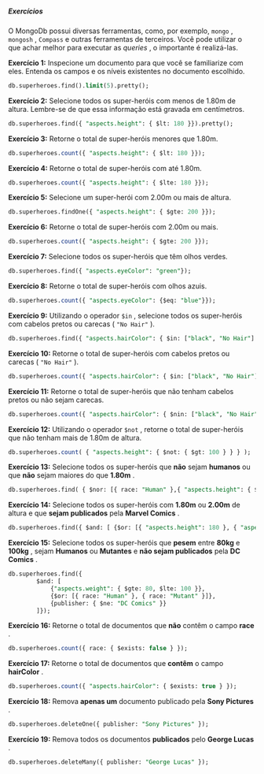 ##### Exercícios

O MongoDb possui diversas ferramentas, como, por exemplo, `mongo` , `mongosh` , `Compass` e outras ferramentas de terceiros. Você pode utilizar o que achar melhor para executar as *queries* , o importante é realizá-las.

**Exercício 1:** Inspecione um documento para que você se familiarize com eles. Entenda os campos e os níveis existentes no documento escolhido.

```sql
db.superheroes.find().limit(5).pretty();
```



**Exercício 2:** Selecione todos os super-heróis com menos de 1.80m de altura. Lembre-se de que essa informação está gravada em centímetros.

```sql
db.superheroes.find({ "aspects.height": { $lt: 180 }}).pretty();
```



**Exercício 3:** Retorne o total de super-heróis menores que 1.80m.

```sql
db.superheroes.count({ "aspects.height": { $lt: 180 }});
```



**Exercício 4:** Retorne o total de super-heróis com até 1.80m.

```sql
db.superheroes.count({ "aspects.height": { $lte: 180 }});
```



**Exercício 5:** Selecione um super-herói com 2.00m ou mais de altura.

```sql
db.superheroes.findOne({ "aspects.height": { $gte: 200 }});
```



**Exercício 6:** Retorne o total de super-heróis com 2.00m ou mais.

```sql
db.superheroes.count({ "aspects.height": { $gte: 200 }});
```



**Exercício 7:** Selecione todos os super-heróis que têm olhos verdes.

```sql
db.superheroes.find({ "aspects.eyeColor": "green"});
```



**Exercício 8:** Retorne o total de super-heróis com olhos azuis.

```sql
db.superheroes.count({ "aspects.eyeColor": {$eq: "blue"}});
```



**Exercício 9:** Utilizando o operador `$in` , selecione todos os super-heróis com cabelos pretos ou carecas ( `"No Hair"` ).

```sql
db.superheroes.find({ "aspects.hairColor": { $in: ["black", "No Hair"] } });
```



**Exercício 10:** Retorne o total de super-heróis com cabelos pretos ou carecas ( `"No Hair"` ).

```sql
db.superheroes.count({ "aspects.hairColor": { $in: ["black", "No Hair"] } });
```



**Exercício 11:** Retorne o total de super-heróis que não tenham cabelos pretos ou não sejam carecas.

```sql
db.superheroes.count({ "aspects.hairColor": { $nin: ["black", "No Hair"] } });
```



**Exercício 12:** Utilizando o operador `$not` , retorne o total de super-heróis que não tenham mais de 1.80m de altura.

```sql
db.superheroes.count( { "aspects.height": { $not: { $gt: 100 } } } );
```



**Exercício 13:** Selecione todos os super-heróis que **não** sejam **humanos** ou que **não** sejam maiores do que **1.80m** .

```sql
db.superheroes.find( { $nor: [{ race: "Human" },{ "aspects.height": { $gt: 180 } }]});
```

**Exercício 14:** Selecione todos os super-heróis com **1.80m** ou **2.00m** de altura e que **sejam publicados** pela **Marvel Comics** .

```sql
db.superheroes.find({ $and: [ {$or: [{ "aspects.height": 180 }, { "aspects.height": 200 }] }, { publisher: "Marvel Comics" }] });
```

**Exercício 15:** Selecione todos os super-heróis que **pesem** entre **80kg** e **100kg** , sejam **Humanos** ou **Mutantes** e **não sejam publicados** pela **DC Comics** .

```sql
db.superheroes.find({
        $and: [
            {"aspects.weight": { $gte: 80, $lte: 100 }},
            {$or: [{ race: "Human" }, { race: "Mutant" }]},
            {publisher: { $ne: "DC Comics" }}
        ]});
```

**Exercício 16:** Retorne o total de documentos que **não** contêm o campo **race** .

```sql
db.superheroes.count({ race: { $exists: false } });
```

**Exercício 17:** Retorne o total de documentos que **contêm** o campo **hairColor** .

```sql
db.superheroes.count({ "aspects.hairColor": { $exists: true } });
```



**Exercício 18:** Remova **apenas um** documento publicado pela **Sony Pictures** .

```sql
db.superheroes.deleteOne({ publisher: "Sony Pictures" });
```



**Exercício 19:** Remova todos os documentos **publicados** pelo **George Lucas** .

```sql
db.superheroes.deleteMany({ publisher: "George Lucas" });
```

